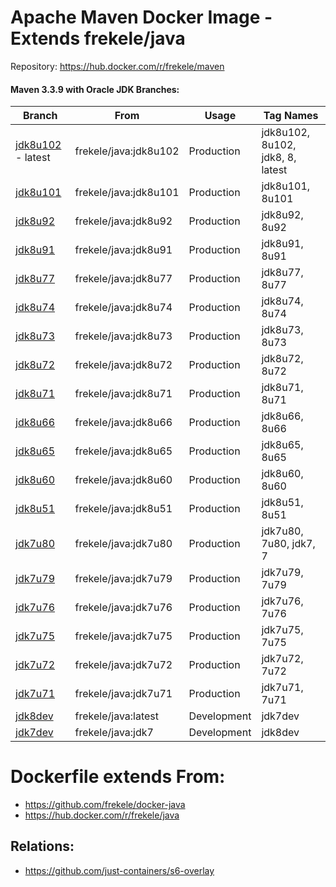# Apache Maven Docker Image - Extends frekele/java

Repository: https://hub.docker.com/r/frekele/maven

#### Maven 3.3.9 with Oracle JDK Branches:
| Branch                | From                     | Usage        | Tag Names                                      |
| --------------------- | ------------------------ | ------------ | ---------------------------------------------- |
| [jdk8u102] - latest   | frekele/java:jdk8u102    | Production   | jdk8u102, 8u102, jdk8, 8, latest               |
| [jdk8u101]            | frekele/java:jdk8u101    | Production   | jdk8u101, 8u101                                |
| [jdk8u92]             | frekele/java:jdk8u92     | Production   | jdk8u92, 8u92                                  |
| [jdk8u91]             | frekele/java:jdk8u91     | Production   | jdk8u91, 8u91                                  |
| [jdk8u77]             | frekele/java:jdk8u77     | Production   | jdk8u77, 8u77                                  |
| [jdk8u74]             | frekele/java:jdk8u74     | Production   | jdk8u74, 8u74                                  |
| [jdk8u73]             | frekele/java:jdk8u73     | Production   | jdk8u73, 8u73                                  |
| [jdk8u72]             | frekele/java:jdk8u72     | Production   | jdk8u72, 8u72                                  |
| [jdk8u71]             | frekele/java:jdk8u71     | Production   | jdk8u71, 8u71                                  |
| [jdk8u66]             | frekele/java:jdk8u66     | Production   | jdk8u66, 8u66                                  |
| [jdk8u65]             | frekele/java:jdk8u65     | Production   | jdk8u65, 8u65                                  |
| [jdk8u60]             | frekele/java:jdk8u60     | Production   | jdk8u60, 8u60                                  |
| [jdk8u51]             | frekele/java:jdk8u51     | Production   | jdk8u51, 8u51                                  |
| [jdk7u80]             | frekele/java:jdk7u80     | Production   | jdk7u80, 7u80, jdk7, 7                         |
| [jdk7u79]             | frekele/java:jdk7u79     | Production   | jdk7u79, 7u79                                  |
| [jdk7u76]             | frekele/java:jdk7u76     | Production   | jdk7u76, 7u76                                  |
| [jdk7u75]             | frekele/java:jdk7u75     | Production   | jdk7u75, 7u75                                  |
| [jdk7u72]             | frekele/java:jdk7u72     | Production   | jdk7u72, 7u72                                  |
| [jdk7u71]             | frekele/java:jdk7u71     | Production   | jdk7u71, 7u71                                  |
| [jdk8dev]             | frekele/java:latest      | Development  | jdk7dev                                        |
| [jdk7dev]             | frekele/java:jdk7        | Development  | jdk8dev                                        |

# Dockerfile extends From:
- https://github.com/frekele/docker-java
- https://hub.docker.com/r/frekele/java

## Relations:
 - https://github.com/just-containers/s6-overlay


[jdk8u102]: https://github.com/frekele/docker-maven/blob/jdk8u102/Dockerfile
[jdk8u101]: https://github.com/frekele/docker-maven/blob/jdk8u101/Dockerfile
[jdk8u92]: https://github.com/frekele/docker-maven/blob/jdk8u92/Dockerfile
[jdk8u91]: https://github.com/frekele/docker-maven/blob/jdk8u91/Dockerfile
[jdk8u77]: https://github.com/frekele/docker-maven/blob/jdk8u77/Dockerfile
[jdk8u74]: https://github.com/frekele/docker-maven/blob/jdk8u74/Dockerfile
[jdk8u73]: https://github.com/frekele/docker-maven/blob/jdk8u73/Dockerfile
[jdk8u72]: https://github.com/frekele/docker-maven/blob/jdk8u72/Dockerfile
[jdk8u71]: https://github.com/frekele/docker-maven/blob/jdk8u71/Dockerfile
[jdk8u66]: https://github.com/frekele/docker-maven/blob/jdk8u66/Dockerfile
[jdk8u65]: https://github.com/frekele/docker-maven/blob/jdk8u65/Dockerfile
[jdk8u60]: https://github.com/frekele/docker-maven/blob/jdk8u60/Dockerfile
[jdk8u51]: https://github.com/frekele/docker-maven/blob/jdk8u51/Dockerfile
[jdk7u80]: https://github.com/frekele/docker-maven/blob/jdk7u80/Dockerfile
[jdk7u79]: https://github.com/frekele/docker-maven/blob/jdk7u79/Dockerfile
[jdk7u76]: https://github.com/frekele/docker-maven/blob/jdk7u76/Dockerfile
[jdk7u75]: https://github.com/frekele/docker-maven/blob/jdk7u75/Dockerfile
[jdk7u72]: https://github.com/frekele/docker-maven/blob/jdk7u72/Dockerfile
[jdk7u71]: https://github.com/frekele/docker-maven/blob/jdk7u71/Dockerfile
[jdk8dev]: https://github.com/frekele/docker-maven/blob/jdk8dev/Dockerfile
[jdk7dev]: https://github.com/frekele/docker-maven/blob/jdk7dev/Dockerfile

